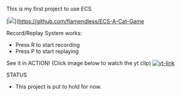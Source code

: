 This is my first project to use ECS

[![](https://tokei.rs/b1/github/flamendless/ECS-A-Cat-Game?category=lines)](https://github.com/flamendless/ECS-A-Cat-Game

Record/Replay System works:
  * Press R to start recording
  * Press P to start replaying

See it in ACTION! (Click image below to watch the yt clip)
[![yt-link](https://i.ytimg.com/vi/6uHazkCQpiM/hqdefault.jpg?sqp=-oaymwEZCPYBEIoBSFXyq4qpAwsIARUAAIhCGAFwAQ==&rs=AOn4CLBbBjh026YVZGYUg60claQDZgS5AQ)](https://www.youtube.com/watch?v=6uHazkCQpiM)

STATUS
  * This project is put to hold for now.
